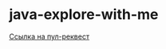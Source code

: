 # java-explore-with-me

[Ссылка на пул-реквест](https://github.com/Victor99999987/java-explore-with-me/pull/5)
